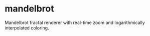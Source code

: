 mandelbrot
==========

Mandelbrot fractal renderer with real-time zoom and logarithmically interpolated coloring.
